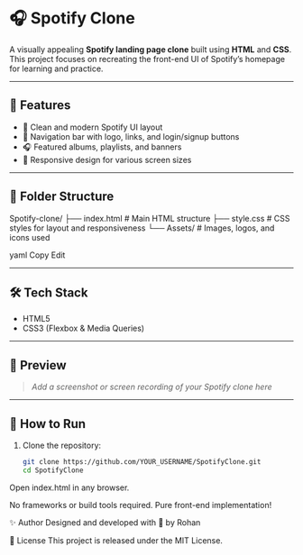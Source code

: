 # 🎧 Spotify Clone

A visually appealing **Spotify landing page clone** built using **HTML** and **CSS**.  
This project focuses on recreating the front-end UI of Spotify’s homepage for learning and practice.

---

## 🎨 Features

- 🎵 Clean and modern Spotify UI layout
- 🧭 Navigation bar with logo, links, and login/signup buttons
- 🎧 Featured albums, playlists, and banners
- 📱 Responsive design for various screen sizes

---

## 📁 Folder Structure

Spotify-clone/ ├── index.html # Main HTML structure ├── style.css # CSS styles for layout and responsiveness └── Assets/ # Images, logos, and icons used

yaml
Copy
Edit

---

## 🛠️ Tech Stack

- HTML5
- CSS3 (Flexbox & Media Queries)

---

## 📸 Preview

> *Add a screenshot or screen recording of your Spotify clone here*

---

## 📌 How to Run

1. Clone the repository:
   ```bash
   git clone https://github.com/YOUR_USERNAME/SpotifyClone.git
   cd SpotifyClone
Open index.html in any browser.

No frameworks or build tools required. Pure front-end implementation!

✨ Author
Designed and developed with 💚 by Rohan

📄 License
This project is released under the MIT License.
